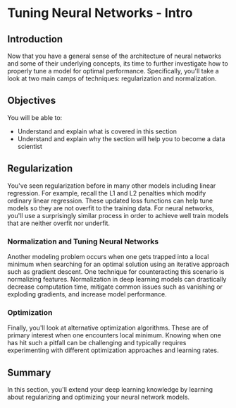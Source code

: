 
# Tuning Neural Networks - Intro

## Introduction


Now that you have a general sense of the architecture of neural networks and some of their underlying concepts, its time to further investigate how to properly tune a model for optimal performance. Specifically, you'll take a look at two main camps of techniques: regularization and normalization. 

## Objectives
You will be able to:
* Understand and explain what is covered in this section
* Understand and explain why the section will help you to become a data scientist

## Regularization

You've seen regularization before in many other models including linear regression. For example, recall the L1 and L2 penalties which modify ordinary linear regression. These updated loss functions can help tune models so they are not overfit to the training data. For neural networks, you'll use a surprisingly similar process in order to achieve well train models that are neither overfit nor underfit.


### Normalization and Tuning Neural Networks

Another modeling problem occurs when one gets trapped into a local minimum when searching for an optimal solution using an iterative approach such as gradient descent. One technique for counteracting this scenario is normalizing features. Normalization in deep learning models can drastically decrease computation time, mitigate common issues such as vanishing or exploding gradients, and increase model performance.

### Optimization

Finally, you'll look at alternative optimization algorithms. These are of primary interest when one encounters local minimum. Knowing when one has hit such a pitfall can be challenging and typically requires experimenting with different optimization approaches and learning rates.

## Summary

In this section, you'll extend your deep learning knowledge by learning about regularizing and optimizing your neural network models. 
